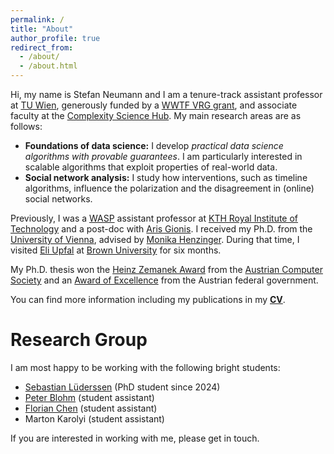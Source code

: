 ```yaml
---
permalink: /
title: "About"
author_profile: true
redirect_from: 
  - /about/
  - /about.html
---
```


Hi, my name is Stefan Neumann and I am a tenure-track assistant professor at [TU Wien](https://www.tuwien.at),
generously funded by a [WWTF VRG grant](/vrg), and associate faculty at the
[Complexity Science Hub](https://csh.ac.at). My main research areas are as follows:
* **Foundations of data science:** I develop *practical data science
  algorithms with provable guarantees*. I am particularly interested in
  scalable algorithms that exploit properties of real-world data.
* **Social network analysis:** I study how interventions, such as timeline
  algorithms, influence the polarization and the disagreement in (online) social
  networks.

Previously, I was a [WASP](https://wasp-sweden.org) assistant professor at 
[KTH Royal Institute of Technology](https://www.kth.se)
and a post-doc with [Aris Gionis](https://www.kth.se/profile/argioni).
I received my Ph.D. from the [University of Vienna](https://www.univie.ac.at),
advised by [Monika Henzinger](https://ist.ac.at/en/research/henzinger_monika-group/).
During that time, I visited [Eli Upfal](https://cs.brown.edu/people/eupfal/) at
[Brown University](https://www.brown.edu) for six months.

My Ph.D. thesis won the [Heinz Zemanek Award](https://www.ocg.at/hzp) from the
[Austrian Computer Society](https://www.ocg.at/en) and an
[Award of Excellence](https://www.bmbwf.gv.at/Ministerium/staatspreise-auszeichnungen/Staatspreise.html)
from the Austrian federal government.

You can find more information including my publications in my
[**CV**]({{site.baseurl}}/files/CV_stefan.pdf).

Research Group
======
I am most happy to be working with the following bright students:
* [Sebastian Lüderssen](https://informatics.tuwien.ac.at/people/sebastian-luederssen)
(PhD student since 2024)
* [Peter Blohm](https://scholar.google.com/citations?user=pJPpDsoAAAAJ) (student assistant)
* [Florian Chen](https://scholar.google.at/citations?user=R1g3S2YAAAAJ) (student assistant)
* Marton Karolyi (student assistant)

If you are interested in working with me, please get in touch.

